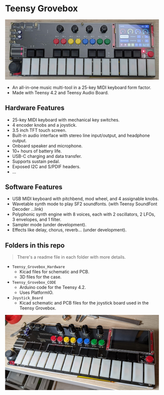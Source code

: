 # Teensy Grovebox
<img src=./images/front_photo.jpg width = 800/>

- An all-in-one music multi-tool in a 25-key MIDI keyboard form factor.
- Made with Teensy 4.2 and Teensy Audio Board.
## Hardware Features
- 25-key MIDI keyboard with mechanical key switches.
- 4 encoder knobs and a joystick.
- 3.5 inch TFT touch screen.
- Built-in audio interface with stereo line input/output, and headphone output.
- Onboard speaker and microphone.
- 10+ hours of battery life.
- USB-C charging and data transfer.
- Supports sustain pedal.
- Exposed I2C and S/PDIF headers.
- ...

## Software Features
- USB MIDI keyboard with pitchbend, mod wheel, and 4 assignable knobs.
- Wavetable synth mode to play SF2 soundfonts. (with Teensy SoundFont Decoder ...link)
- Polyphonic synth engine with 8 voices, each with 2 oscillators, 2 LFOs, 3 envelopes, and 1 filter.
- Sampler mode (under development).
- Effects like delay, chorus, reverb... (under development).

## Folders in this repo
> There's a readme file in each folder with more details.
- `Teensy_Grovebox_Hardware`
    - Kicad files for schematic and PCB. 
    - 3D files for the case.
- `Teensy_Grovebox_CODE`
    - Arduino code for the Teensy 4.2.
    - Uses PlatformIO.
- `Joystick_Board`
    - Kicad schematic and PCB files for the joystick board used in the Teensy Grovebox.

<img src=./images/front_hardware_photo.jpg width=800>